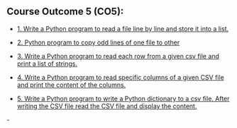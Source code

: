 ## Course Outcome 5 (CO5):

- [1. Write a Python program to read a file line by line and store it into a list.](https://github.com/j3rry01v/MCA/tree/main/Semester-01/Python-Programming-Lab/Course-Outcome-5-(CO5)/01-Read-line-by-line)


- [2. Python program to copy odd lines of one file to other](https://github.com/j3rry01v/MCA/tree/main/Semester-01/Python-Programming-Lab/Course-Outcome-5-(CO5)/02-Copy-odd-lines)


- [3. Write a Python program to read each row from a given csv file and print a list of strings.](https://github.com/j3rry01v/MCA/tree/main/Semester-01/Python-Programming-Lab/Course-Outcome-5-(CO5)/03-Read-and-Print-CSV)


- [4. Write a Python program to read specific columns of a given CSV file and print the content
of the columns.](https://github.com/j3rry01v/MCA/tree/main/Semester-01/Python-Programming-Lab/Course-Outcome-5-(CO5)/04-Coloumns-CSV)


- [5. Write a Python program to write a Python dictionary to a csv file. After writing the CSV file
read the CSV file and display the content.](https://github.com/j3rry01v/MCA/tree/main/Semester-01/Python-Programming-Lab/Course-Outcome-5-(CO5)/05-Dictionary-CSV)

-[]()


